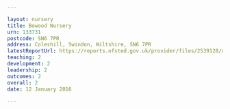 ```yaml
---

layout: nursery
title: Bowood Nursery
urn: 133731
postcode: SN6 7PR
address: Coleshill, Swindon, Wiltshire, SN6 7PR
latestReportUrl: https://reports.ofsted.gov.uk/provider/files/2539128/urn/133731.pdf
teaching: 2
development: 2
leadership: 2
outcomes: 2
overall: 2
date: 12 January 2016

---
```

